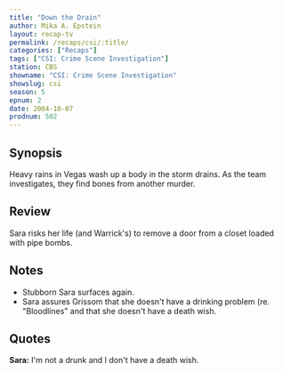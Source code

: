 ```yaml
---
title: "Down the Drain"
author: Mika A. Epstein
layout: recap-tv
permalink: /recaps/csi/:title/
categories: ["Recaps"]
tags: ["CSI: Crime Scene Investigation"]
station: CBS
showname: "CSI: Crime Scene Investigation"
showslug: csi
season: 5  
epnum: 2
date: 2004-10-07
prodnum: 502 
---
```


## Synopsis

Heavy rains in Vegas wash up a body in the storm drains. As the team investigates, they find bones from another murder.

## Review

Sara risks her life (and Warrick's) to remove a door from a closet loaded with pipe bombs.

## Notes

* Stubborn Sara surfaces again.  
* Sara assures Grissom that she doesn't have a drinking problem (re. "Bloodlines" and that she doesn't have a death wish.

## Quotes

**Sara:** I'm not a drunk and I don't have a death wish.